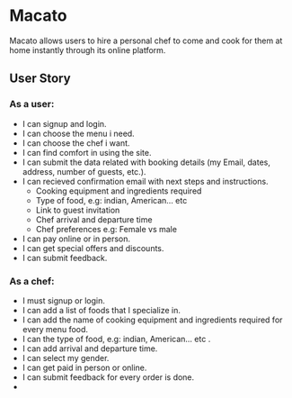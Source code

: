 # Macato
Macato allows users to hire a personal chef to come and cook for them at home instantly through its online platform.

## User Story 
### As a user:
* I can signup and login.
* I can choose the menu i need.
* I can choose the chef i want.
* I can find comfort in using the site.
* I can submit the data related with booking details (my Email, dates, address, number of guests, etc.).
* I can recieved confirmation email with next steps and instructions.
  * Cooking equipment and ingredients required
  * Type of food, e.g: indian, American… etc 
  * Link to guest invitation
  * Chef arrival and departure time
  * Chef preferences e.g: Female vs male
* I can pay online or in person.
* I can get special offers and discounts.
* I can submit feedback.

### As a chef:
* I must signup or login.
* I can add a list of foods that I specialize in.
* I can add  the name of cooking equipment and ingredients required for every menu food.
* I can the type of food, e.g: indian, American… etc .
* I can add  arrival and departure time.
* I can select my gender.
* I can get paid in person or online.
* I can submit feedback for every order is done.
* 
